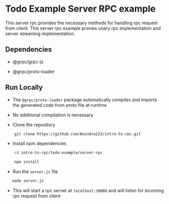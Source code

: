 # Todo Example Server RPC example
This server rpc provides the necessary methods for handling rpc request from client. This server rpc example provies unary rpc implementation and server streaming implementation.

## Dependencies
- @grpc/grpc-js

- @grpc/proto-loader


## Run Locally

- The ``@grpc/proto-loader`` package automatically compiles and imports the generated code from proto file at runtime

- No additional compilation is necessary

- Clone the repository

```bash
    git clone https://github.com/Anindra123/intro-to-rpc.git
```

- Install npm dependencies

```bash
    cd intro-to-rpc/todo-example/server-rpc

    npm install
```

- Run the ``server.js`` file

```bash
   node server.js
```

- This will start a rpc server at ``localhost:30000`` and will listen for incoming rpc request from client

